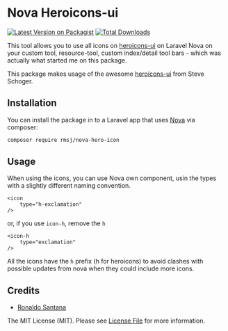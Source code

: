# Nova Heroicons-ui

[![Latest Version on Packagist](https://img.shields.io/packagist/v/rmsj/nova-hero-icon.svg?style=flat-square)](https://packagist.org/packages/rmsj/nova-hero-icon)
[![Total Downloads](https://img.shields.io/packagist/dt/rmsj/nova-hero-icon.svg?style=flat-square)](https://packagist.org/packages/rmsj/nova-hero-icon)


This tool allows you to use all icons on [heroicons-ui](https://github.com/sschoger/heroicons-ui) on Laravel Nova
on your custom tool, resource-tool, custom index/detail tool bars - which was actually what started me on this package.

This package makes usage of the awesome [heroicons-ui](https://github.com/sschoger/heroicons-ui) from Steve Schoger. 

## Installation

You can install the package in to a Laravel app that uses [Nova](https://nova.laravel.com) via composer:

```bash
composer require rmsj/nova-hero-icon
```
## Usage

When using the icons, you can use Nova own <icon> component, usin the types with a slightly different naming convention.

```vue
<icon
    type="h-exclamation"    
/>
```
or, if you use `icon-h`, remove the `h`

```vue
<icon-h
    type="exclamation"    
/>
```
All the icons have the `h` prefix (h for heroicons) to avoid clashes with possible updates from nova when they could include more icons.

## Credits

- [Ronaldo Santana](https://github.com/rmsj)

The MIT License (MIT). Please see [License File](LICENSE.md) for more information.
